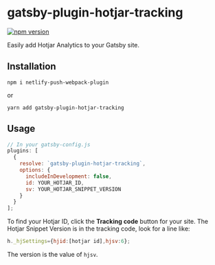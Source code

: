 # gatsby-plugin-hotjar-tracking
[![npm version](https://badge.fury.io/js/gatsby-plugin-hotjar-tracking.svg)](https://www.npmjs.com/package/gatsby-plugin-hotjar-tracking)

Easily add Hotjar Analytics to your Gatsby site.

## Installation

```
npm i netlify-push-webpack-plugin
```

or 

```
yarn add gatsby-plugin-hotjar-tracking
```

## Usage

```javascript
// In your gatsby-config.js
plugins: [
  {
    resolve: `gatsby-plugin-hotjar-tracking`,
    options: {
      includeInDevelopment: false,
      id: YOUR_HOTJAR_ID,
      sv: YOUR_HOTJAR_SNIPPET_VERSION
    }
  }
];
```

To find your Hotjar ID, click the **Tracking code** button for your site. The Hotjar Snippet Version is in the tracking code, look for a line like:

```javascript
h._hjSettings={hjid:[hotjar id],hjsv:6};
```

The version is the value of `hjsv`.
